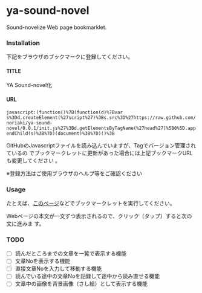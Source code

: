 ya-sound-novel
==============

Sound-novelize Web page bookmarklet.

### Installation

下記をブラウザのブックマークに登録してください。

#### TITLE
YA Sound-novel化

#### URL
```javascript:(function()%7B(function(d)%7Bvar s%3Dd.createElement(%27script%27)%3Bs.src%3D%27https://raw.github.com/noriaki/ya-sound-novel/0.0.1/init.js%27%3Bd.getElementsByTagName(%27head%27)%5B0%5D.appendChild(s)%3B%7D)(document)%3B%7D)()%3B```

GitHubのJavascriptファイルを読み込んでいますが、Tagでバージョン管理されているの でブックマークレットに更新があった場合には上記ブックマークURLも変更してください 。

※登録方法はご使用ブラウザのヘルプ等をご確認ください

### Usage

たとえば、[このページ](http://newclassic.jp/archives/4200 "TwitterとSquareの創業者、ジャック・ドーシーとは誰か？ | THE NEW CLASSIC")などでブックマークレットを実行してください。

Webページの本文が一文ずつ表示されるので、クリック（タップ）すると次の文に進みま す。

### TODO

- [ ] 読んだところまでの文章を一覧で表示する機能
- [ ] 文章Noを表示する機能
- [ ] 直接文章Noを入力して移動する機能
- [ ] 読んでいる途中の文章Noを記録して途中から読み直せる機能
- [ ] 文章中の画像を背景画像（さし絵）として表示する機能
